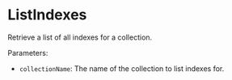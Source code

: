 # ListIndexes

Retrieve a list of all indexes for a collection.

Parameters:
* `collectionName`: The name of the collection to list indexes for.

